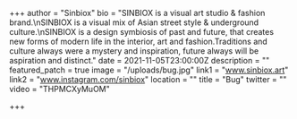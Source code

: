 +++
author = "Sinbiox"
bio = "SINBIOX is a visual art studio & fashion brand.\nSINBIOX is a visual mix of Asian street style & underground culture.\nSINBIOX is a design symbiosis of past and future, that creates new forms of modern life in the interior, art and fashion.Traditions and culture always were a mystery and inspiration, future always will be aspiration and distinct."
date = 2021-11-05T23:00:00Z
description = ""
featured_patch = true
image = "/uploads/bug.jpg"
link1 = "www.sinbiox.art"
link2 = "www.instagram.com/sinbiox"
location = ""
title = "Bug"
twitter = ""
video = "THPMCXyMuOM"

+++
